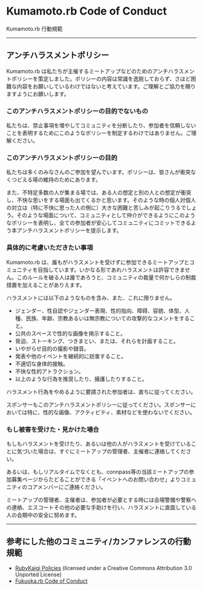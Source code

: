 # Kumamoto.rb Code of Conduct

Kumamoto.rb 行動規範

----

## アンチハラスメントポリシー

Kumamoto.rb は私たちが主催するミートアップなどのためのアンチハラスメントポリシーを策定しました。ポリシーの内容は常識を逸脱しておらず、さほど困難な内容をお願いしているわけではないと考えています。ご理解とご協力を賜りますようにお願いします。

### このアンチハラスメントポリシーの目的でないもの

私たちは、禁止事項を増やしてコミュニティを分断したり、参加者を信頼しないことを表明するためにこのようなポリシーを制定するわけではありません。ご理解ください。

### このアンチハラスメントポリシーの目的

私たちは多くのみなさんのご参加を望んでいます。ポリシーは、皆さんが衝突なくつどえる場の維持のためにあります。

また、不特定多数の人が集まる場では、ある人の想定と別の人との想定が衝突し、不快な思いをする場面も出てくるかと思います。そのような時の個人対個人の対立は（特に不快に思った人の側に）大きな困難と苦しみが起こりうるでしょう。そのような場面について、コミュニティとして仲介ができるようにこのようなポリシーを表明し、全ての参加者が安心してコミュニティにコミットできるよう本アンチハラスメントポリシーを提示します。

### 具体的に考慮いただきたい事項

Kumamoto.rb は、誰もがハラスメントを受けずに参加できるミートアップとコミュニティを目指しています。いかなる形であれハラスメントは許容できません。このルールを破る人は誰であろうと、コミュニティの裁量で何かしらの制裁措置を加えることがありえます。

ハラスメントには以下のようなものを含み、また、これに限りません。

* ジェンダー、性自認やジェンダー表現、性的指向、障碍、容貌、体型、人種、民族、年齢、宗教あるいは無宗教についての攻撃的なコメントをすること。
* 公共のスペースで性的な画像を掲示すること。
* 脅迫、ストーキング、つきまとい、または、それらを計画すること。
* いやがらせ目的の撮影や録音。
* 発表や他のイベントを継続的に妨害すること。
* 不適切な身体的接触。
* 不快な性的アトラクション。
* 以上のような行為を推奨したり、擁護したりすること。

ハラスメント行為をやめるように要請された参加者は、直ちに従ってください。

スポンサーもこのアンチハラスメントポリシーに従ってください。スポンサーにおいては特に、性的な画像、アクティビティ、素材などを使わないでください。

### もし被害を受けた・見かけた場合

もしもハラスメントを受けたり、あるいは他の人がハラスメントを受けていることに気づいた場合は、すぐにミートアップの管理者、主催者に連絡してください。

あるいは、もしリアルタイムでなくとも、connpass等の当該ミートアップの参加募集ページからたどることができる「イベントへのお問い合わせ」よりコミュニティのコアメンバーにご連絡ください。

ミートアップの管理者、主催者は、参加者が必要とする時には会場警備や警察への連絡、エスコートその他の必要な手助けを行い、ハラスメントに直面している人の会期中の安全に努めます。

----

## 参考にした他のコミュニティ/カンファレンスの行動規範

* [RubyKaigi Policies](https://rubykaigi.org/2020/policies) (licensed under a Creative Commons Attribution 3.0 Unported License)
* [Fukuoka.rb Code of Conduct](https://github.com/fukuokarb/code-of-conduct/blob/master/README.md)